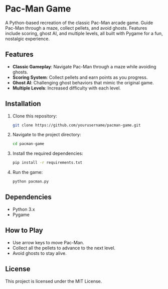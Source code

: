 # Pac-Man Game

A Python-based recreation of the classic Pac-Man arcade game. Guide Pac-Man through a maze, collect pellets, and avoid ghosts. Features include scoring, ghost AI, and multiple levels, all built with Pygame for a fun, nostalgic experience.

## Features
- **Classic Gameplay**: Navigate Pac-Man through a maze while avoiding ghosts.
- **Scoring System**: Collect pellets and earn points as you progress.
- **Ghost AI**: Challenging ghost behaviors that mimic the original game.
- **Multiple Levels**: Increased difficulty with each level.

## Installation
1. Clone this repository:
    ```bash
    git clone https://github.com/yourusername/pacman-game.git
    ```
2. Navigate to the project directory:
    ```bash
    cd pacman-game
    ```
3. Install the required dependencies:
    ```bash
    pip install -r requirements.txt
    ```
4. Run the game:
    ```bash
    python pacman.py
    ```

## Dependencies
- Python 3.x
- Pygame

## How to Play
- Use arrow keys to move Pac-Man.
- Collect all the pellets to advance to the next level.
- Avoid ghosts to stay alive.

## License
This project is licensed under the MIT License.
